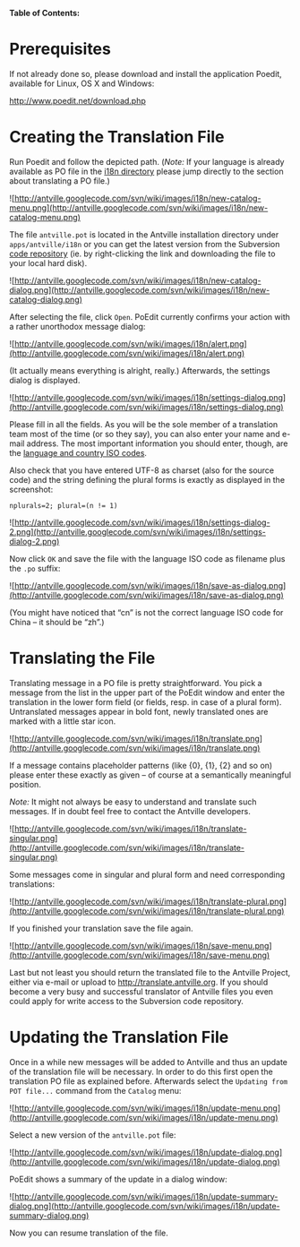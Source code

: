 **Table of Contents:**


# Prerequisites #

If not already done so, please download and install the application Poedit, available for Linux, OS X and Windows:

http://www.poedit.net/download.php

# Creating the Translation File #

Run Poedit and follow the depicted path. (_Note:_ If your language is already available as PO file in the [i18n directory](http://antville.googlecode.com/svn/trunk/i18n) please jump directly to the section about translating a PO file.)

![http://antville.googlecode.com/svn/wiki/images/i18n/new-catalog-menu.png](http://antville.googlecode.com/svn/wiki/images/i18n/new-catalog-menu.png)

The file `antville.pot` is located in the Antville installation directory under `apps/antville/i18n` or you can get the latest version from the Subversion [code repository](http://antville.googlecode.com/svn/trunk/i18n/antville.pot) (ie. by right-clicking the link and downloading the file to your local hard disk).

![http://antville.googlecode.com/svn/wiki/images/i18n/new-catalog-dialog.png](http://antville.googlecode.com/svn/wiki/images/i18n/new-catalog-dialog.png)

After selecting the file, click `Open`. PoEdit currently confirms your action with a rather unorthodox message dialog:

![http://antville.googlecode.com/svn/wiki/images/i18n/alert.png](http://antville.googlecode.com/svn/wiki/images/i18n/alert.png)

(It actually means everything is alright, really.) Afterwards, the settings dialog is displayed.

![http://antville.googlecode.com/svn/wiki/images/i18n/settings-dialog.png](http://antville.googlecode.com/svn/wiki/images/i18n/settings-dialog.png)

Please fill in all the fields. As you will be the sole member of a translation team most of the time (or so they say), you can also enter your name and e-mail address. The most important information you should enter, though, are the [language and country ISO codes](http://www.mcanerin.com/en/articles/meta-language.asp).

Also check that you have entered UTF-8 as charset (also for the source code) and the string defining the plural forms is exactly as displayed in the screenshot:

`nplurals=2; plural=(n != 1)`

![http://antville.googlecode.com/svn/wiki/images/i18n/settings-dialog-2.png](http://antville.googlecode.com/svn/wiki/images/i18n/settings-dialog-2.png)

Now click `OK` and save the file with the language ISO code as filename plus the `.po` suffix:

![http://antville.googlecode.com/svn/wiki/images/i18n/save-as-dialog.png](http://antville.googlecode.com/svn/wiki/images/i18n/save-as-dialog.png)

(You might have noticed that “cn” is not the correct language ISO code for China – it should be “zh”.)

# Translating the File #

Translating message in a PO file is pretty straightforward. You pick a message from the list in the upper part of the PoEdit window and enter the translation in the lower form field (or fields, resp. in case of a plural form). Untranslated messages appear in bold font, newly translated ones are marked with a little star icon.

![http://antville.googlecode.com/svn/wiki/images/i18n/translate.png](http://antville.googlecode.com/svn/wiki/images/i18n/translate.png)

If a message contains placeholder patterns (like {0}, {1}, {2} and so on) please enter these exactly as given – of course at a semantically meaningful position.

_Note:_ It might not always be easy to understand and translate such
messages. If in doubt feel free to contact the Antville developers.

![http://antville.googlecode.com/svn/wiki/images/i18n/translate-singular.png](http://antville.googlecode.com/svn/wiki/images/i18n/translate-singular.png)

Some messages come in singular and plural form and need corresponding translations:

![http://antville.googlecode.com/svn/wiki/images/i18n/translate-plural.png](http://antville.googlecode.com/svn/wiki/images/i18n/translate-plural.png)

If you finished your translation save the file again.

![http://antville.googlecode.com/svn/wiki/images/i18n/save-menu.png](http://antville.googlecode.com/svn/wiki/images/i18n/save-menu.png)

Last but not least you should return the translated file to the Antville Project, either via e-mail or upload to http://translate.antville.org. If you should become a very busy and successful translator of Antville files you even could apply for write access to the Subversion code repository.

# Updating the Translation File #

Once in a while new messages will be added to Antville and thus an update of the translation file will be necessary. In order to do this first open the translation PO file as explained before. Afterwards select the `Updating from POT file...` command from the `Catalog` menu:

![http://antville.googlecode.com/svn/wiki/images/i18n/update-menu.png](http://antville.googlecode.com/svn/wiki/images/i18n/update-menu.png)

Select a new version of the `antville.pot` file:

![http://antville.googlecode.com/svn/wiki/images/i18n/update-dialog.png](http://antville.googlecode.com/svn/wiki/images/i18n/update-dialog.png)

PoEdit shows a summary of the update in a dialog window:

![http://antville.googlecode.com/svn/wiki/images/i18n/update-summary-dialog.png](http://antville.googlecode.com/svn/wiki/images/i18n/update-summary-dialog.png)

Now you can resume translation of the file.